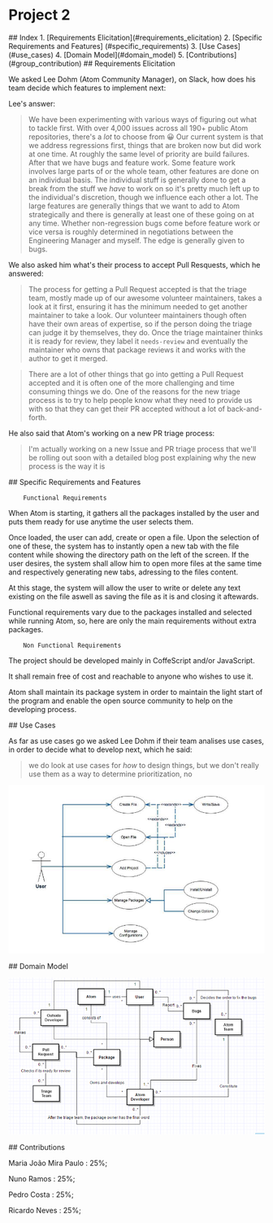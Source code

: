 # Project 2

<a name="index"/>
## Index
1. [Requirements Elicitation](#requirements_elicitation)
2. [Specific Requirements and Features] (#specific_requirements)
3. [Use Cases](#use_cases)
4. [Domain Model](#domain_model)
5. [Contributions](#group_contribution)

<a name="requirements_elicitation"/>
## Requirements Elicitation

We asked Lee Dohm (Atom Community Manager), on Slack, how does his team decide which features to implement next:

Lee's answer:

> We have been experimenting with various ways of figuring out what to tackle first. With over 4,000 issues across all 190+ public Atom repositories, there's a *lot* to choose from :grinning: Our current system is that we address regressions first, things that are broken now but did work at one time. At roughly the same level of priority are build failures. After that we have bugs and feature work. Some feature work involves large parts of or the whole team, other features are done on an individual basis. The individual stuff is generally done to get a break from the stuff we _have_ to work on so it's pretty much left up to the individual's discretion, though we influence each other a lot. The large features are generally things that we want to add to Atom strategically and there is generally at least one of these going on at any time. Whether non-regression bugs come before feature work or vice versa is roughly determined in negotiations between the Engineering Manager and myself. The edge is generally given to bugs.


We also asked him what's their process to accept Pull Resquests, which he answered:

> The process for getting a Pull Request accepted is that the triage team, mostly made up of our awesome volunteer maintainers, takes a look at it first, ensuring it has the minimum needed to get another maintainer to take a look. Our volunteer maintainers though often have their own areas of expertise, so if the person doing the triage can judge it by themselves, they do. Once the triage maintainer thinks it is ready for review, they label it `needs-review` and eventually the maintainer who owns that package reviews it and works with the author to get it merged.

>There are a lot of other things that go into getting a Pull Request accepted and it is often one of the more challenging and time consuming things we do. One of the reasons for the new triage process is to try to help people know what they need to provide us with so that they can get their PR accepted without a lot of back-and-forth.

He also said that Atom's working on a new PR triage process:

>I'm actually working on a new Issue and PR triage process that we'll be rolling out soon with a detailed blog post explaining why the new process is the way it is





<a name="specific_requirements"/>
## Specific Requirements and Features

		Functional Requirements

When Atom is starting, it gathers all the packages installed by the user and puts them ready for use anytime the user selects them.
	
Once loaded, the user can add, create or open a file. Upon the selection of one of these, the system has to instantly open a new tab with the file content while showing the directory path on the left of the screen. If the user desires, the system shall allow him to open more files at the same time and respectively generating new tabs, adressing to the files content.
	
At this stage, the system will allow the user to write or delete any text existing on the file aswell as saving the file as it is and closing it aftewards.
	
Functional requirements vary due to the packages installed and selected while running Atom, so, here are only the main requirements without extra packages.


		Non Functional Requirements


The project should be developed mainly in CoffeScript and/or JavaScript.
	
It shall remain free of cost and reachable to anyone who wishes to use it.
	
Atom shall maintain its package system in order to maintain the light start of the program and enable the open source community to help on the developing process.
	

<a name="use_cases"/>
## Use Cases

As far as use cases go we asked Lee Dohm if their team analises use cases, in order to decide what to develop next, which he said:

>we do look at use cases for _how_ to design things, but we don't really use them as a way to determine prioritization, no

![Image](https://github.com/MariaJoaoMiraPaulo/language-html/blob/master/ESOF%20-%20docs/res/useCases.jpg?raw=true)





<a name="domain_model"/>
## Domain Model

![Image](https://raw.githubusercontent.com/MariaJoaoMiraPaulo/language-html/master/ESOF%20-%20docs/res/atomDomainModel.PNG)




<a name="group_contribution"/>
## Contributions

  Maria João Mira Paulo : 25%;

  Nuno Ramos : 25%;

  Pedro Costa : 25%;

  Ricardo Neves : 25%;
